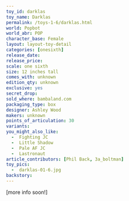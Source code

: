 ```yaml
---
toy_id: darklas
toy_name: Darklas
permalink: /toys-1-6/darklas.html
world: Popbot
world_abr: POP
character_base: Female
layout: layout-toy-detail
categories: [onesixth]
release_date: 
release_price: 
scale: one sixth
size: 12 inches tall
comes_with: unknown
edition_qty: unknown
exclusive: yes
secret_drop:
sold_where: bambaland.com
packaging_type: box
designer: Ashley Wood
makers: unknown
points_of_articulation: 30
variants: 
you_might_also_like:
  -  Fighting JC
  -  Little Shadow
  -  Pale AF JC
  -  Lastronaut
article_contributors: [Phil Back, 3a_boltman]
toy_pics:
  -  darklas-01-6.jpg
backstory:
---
```

[more info soon!]
